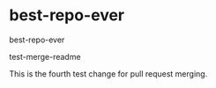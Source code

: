 # best-repo-ever
best-repo-ever

test-merge-readme

This is the fourth test change for pull request merging.

